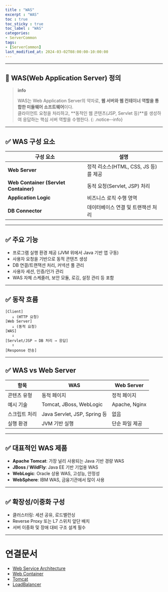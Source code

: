 ```yaml
---
title : "WAS"
excerpt : "WAS"
toc : true
toc_sticky : true
toc_label : "WAS"
categories:
- ServerCommon
tags:
- [ServerCommon]
last_modified_at: 2024-03-02T08:00:00-10:00:00
---
```

  
---
  
## 📌 WAS(Web Application Server) 정의

> **info**
>
> WAS는 Web Application Server의 약자로, **웹 서버와 웹 컨테이너 역할을 통합한 미들웨어 소프트웨어**이다.  
> 클라이언트 요청을 처리하고, **동적인 웹 콘텐츠(JSP, Servlet 등)**를 생성하여 응답하는 핵심 서버 역할을 수행한다. 
{: .notice--info}  

---
  
## ✅ WAS 구성 요소

| 구성 요소 | 설명 |
|-----------|------|
| **Web Server** | 정적 리소스(HTML, CSS, JS 등)를 제공 |
| **Web Container (Servlet Container)** | 동적 요청(Servlet, JSP) 처리 |
| **Application Logic** | 비즈니스 로직 수행 영역 |
| **DB Connector** | 데이터베이스 연결 및 트랜잭션 처리 |

---
  
## ✅ 주요 기능

- 프로그램 실행 환경 제공 (JVM 위에서 Java 기반 앱 구동)
- 사용자 요청을 기반으로 동적 콘텐츠 생성
- DB 연결/트랜잭션 처리, 커넥션 풀 관리
- 사용자 세션, 인증/인가 관리
- WAS 자체 스케줄러, 보안 모듈, 로깅, 설정 관리 등 포함

---
  
## ✅ 동작 흐름

```
[Client]
   ↓ (HTTP 요청)
[Web Server]
   ↓ (동적 요청)
[WAS]
   ↓
[Servlet/JSP → DB 처리 → 응답]
   ↑
[Response 전송]
```

---
  
## ✅ WAS vs Web Server

| 항목 | WAS | Web Server |
|------|-----|------------|
| 콘텐츠 유형 | 동적 페이지 | 정적 페이지 |
| 예시 기술 | Tomcat, JBoss, WebLogic | Apache, Nginx |
| 스크립트 처리 | Java Servlet, JSP, Spring 등 | 없음 |
| 실행 환경 | JVM 기반 실행 | 단순 파일 제공 |

---
  
## ✅ 대표적인 WAS 제품

- **Apache Tomcat**: 가장 널리 사용되는 Java 기반 경량 WAS
- **JBoss / WildFly**: Java EE 기반 기업용 WAS
- **WebLogic**: Oracle 상용 WAS, 고성능, 안정성
- **WebSphere**: IBM WAS, 금융기관에서 많이 사용

---
  
## ✅ 확장성/이중화 구성

- 클러스터링: 세션 공유, 로드밸런싱
- Reverse Proxy 또는 L7 스위치 앞단 배치
- 서버 이중화 및 장애 대비 구조 설계 필수

---
  
# 연결문서
- [Web Service Architecture](../../servercommon/servercommon-Web-Service-Architecture)
- [Web Container](../../servercommon/servercommon-Web-Container)
- [Tomcat](../../servercommon/servercommon-Tomcat)
- [LoadBalancer](../../servercommon/servercommon-LoadBalancer)
